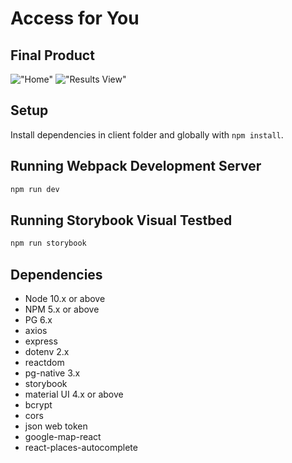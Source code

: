 # Access for You

## Final Product

!["Home"]()
!["Results View"]()

## Setup

Install dependencies in client folder and globally with `npm install`.

## Running Webpack Development Server

```sh
npm run dev
```

## Running Storybook Visual Testbed

```sh
npm run storybook
```

## Dependencies

- Node 10.x or above
- NPM 5.x or above
- PG 6.x
- axios
- express
- dotenv 2.x
- reactdom
- pg-native 3.x
- storybook
- material UI 4.x or above
- bcrypt
- cors
- json web token
- google-map-react
- react-places-autocomplete
